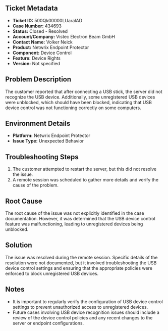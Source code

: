 ## Ticket Metadata
- **Ticket ID:** 500Qk00000LUaraIAD
- **Case Number:** 434693
- **Status:** Closed - Resolved
- **Account/Company:** Vistec Electron Beam GmbH
- **Contact Name:** Volker Neick
- **Product:** Netwrix Endpoint Protector
- **Component:** Device Control
- **Feature:** Device Rights
- **Version:** Not specified

## Problem Description
The customer reported that after connecting a USB stick, the server did not recognize the USB device. Additionally, some unregistered USB devices were unblocked, which should have been blocked, indicating that USB device control was not functioning correctly on some computers.

## Environment Details
- **Platform:** Netwrix Endpoint Protector
- **Issue Type:** Unexpected Behavior

## Troubleshooting Steps
1. The customer attempted to restart the server, but this did not resolve the issue.
2. A remote session was scheduled to gather more details and verify the cause of the problem.

## Root Cause
The root cause of the issue was not explicitly identified in the case documentation. However, it was determined that the USB device control feature was malfunctioning, leading to unregistered devices being unblocked.

## Solution
The issue was resolved during the remote session. Specific details of the resolution were not documented, but it involved troubleshooting the USB device control settings and ensuring that the appropriate policies were enforced to block unregistered USB devices.

## Notes
- It is important to regularly verify the configuration of USB device control settings to prevent unauthorized access to unregistered devices.
- Future cases involving USB device recognition issues should include a review of the device control policies and any recent changes to the server or endpoint configurations.